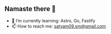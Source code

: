 ## Namaste there 👋

- 🌱 I’m currently learning:  Astro, Go, Fastify
- 📫 How to reach me: satyam09.sm@gmail.com
